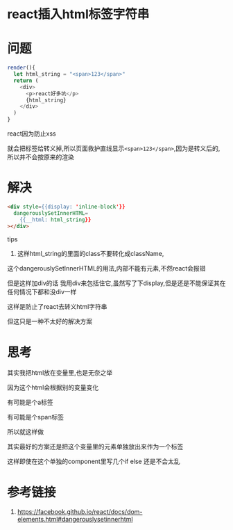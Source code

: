 # react插入html标签字符串

# 问题

```javascript
render(){
  let html_string = "<span>123</span>"
  return (
    <div>
      <p>react好多坑</p>
      {html_string}
    </div>
  )
}
```

react因为防止xss

就会把标签给转义掉,所以页面救护直线显示`<span>123</span>`,因为是转义后的,所以并不会按原来的渲染

# 解决

```html
<div style={{display: 'inline-block'}}
  dangerouslySetInnerHTML=
    {{__html: html_string}}
></div>

```

tips

1. 这样html_string的里面的class不要转化成className,

这个dangerouslySetInnerHTML的用法,内部不能有元素,不然react会报错

但是这样加div的话 我用div来包括住它,虽然写了下display,但是还是不能保证其在任何情况下都和没div一样

这样是防止了react去转义html字符串

但这只是一种不太好的解决方案

# 思考

其实我把html放在变量里,也是无奈之举

因为这个html会根据别的变量变化

有可能是个a标签

有可能是个span标签

所以就这样做

其实最好的方案还是把这个变量里的元素单独放出来作为一个标签

这样即使在这个单独的component里写几个if else 还是不会太乱



# 参考链接

1. https://facebook.github.io/react/docs/dom-elements.html#dangerouslysetinnerhtml
